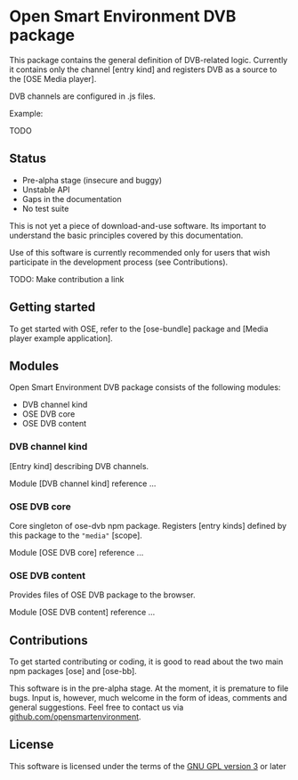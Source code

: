 # Open Smart Environment DVB package

This package contains the general definition of DVB-related logic.
Currently it contains only the channel [entry kind] and registers
DVB as a source to the [OSE Media player].

DVB channels are configured in .js files.

Example:

TODO

## Status
- Pre-alpha stage (insecure and buggy)
- Unstable API
- Gaps in the documentation
- No test suite

This is not yet a piece of download-and-use software. Its important
to understand the basic principles covered by this documentation.

Use of this software is currently recommended only for users that
wish participate in the development process (see Contributions).

TODO: Make contribution a link

## Getting started
To get started with OSE, refer to the [ose-bundle] package and
[Media player example application].

## Modules
Open Smart Environment DVB package consists of the following modules:
- DVB channel kind
- OSE DVB core
- OSE DVB content

### DVB channel kind
[Entry kind] describing DVB channels.

Module [DVB channel kind] reference ... 

### OSE DVB core
Core singleton of ose-dvb npm package. Registers [entry kinds]
defined by this package to the `"media"` [scope].

Module [OSE DVB core] reference ... 

### OSE DVB content
Provides files of OSE DVB package to the browser.

Module [OSE DVB content] reference ... 

## Contributions
To get started contributing or coding, it is good to read about the
two main npm packages [ose] and [ose-bb].

This software is in the pre-alpha stage. At the moment, it is
premature to file bugs. Input is, however, much welcome in the form
of ideas, comments and general suggestions.  Feel free to contact
us via
[github.com/opensmartenvironment](https://github.com/opensmartenvironment).

## License
This software is licensed under the terms of the [GNU GPL version
3](../LICENCE) or later
